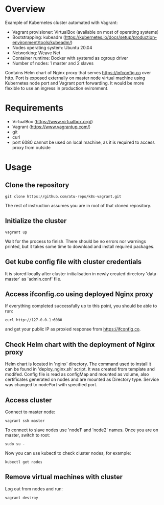 # Overview 

Example of Kubernetes cluster automated with Vagrant:
- Vagrant provisioner: VirtualBox (available on most of operating systems)
- Bootstrapping: kubeadm (https://kubernetes.io/docs/setup/production-environment/tools/kubeadm/)
- Nodes operating system: Ubuntu 20.04
- Networking: Weave Net
- Container runtime: Docker with systemd as cgroup driver
- Number of nodes: 1 master and 2 slaves

Contains Helm chart of Nginx proxy that serves https://infconfig.co over http. Port is exposed externally on master node virtual machine using Kubernetes node port and Vagrant port forwarding. It would be more flexible to use an ingress in production evironment.

# Requirements

- VirtualBox (https://www.virtualbox.org/) 
- Vagrant (https://www.vagrantup.com/)
- git
- curl
- port 6080 cannot be used on local machine, as it is required to access proxy from outside

# Usage

## Clone the repository
```
git clone https://github.com/atu-repo/k8s-vagrant.git
```
The rest of instruction assumes you are in root of that cloned repository.

## Initialize the cluster
```
vagrant up
```
Wait for the process to finish. There should be no errors nor warnings printed, but it takes some time to download and install required packages.

## Get kube config file with cluster credentials
It is stored locally after cluster initialisation in newly created directory 'data-master' as 'admin.conf' file.

## Access ifconfig.co using deployed Nginx proxy
If everything completed successfully up to this point, you should be able to run:
```
curl http://127.0.0.1:6080
```
and get your public IP as proxied response from https://ifconfig.co.

## Check Helm chart with the deployment of Nginx proxy
Helm chart is located in 'nginx' directory. The command used to install it can be found in 'deploy_nginx.sh' script.
It was created from template and modifed. Config file is read as configMap and mounted as volume, also certificates generated on nodes and are mounted as Directory type. Service was changed to nodePort with specified port.

## Access cluster
Connect to master node:
```
vagrant ssh master
```
To connect to slave nodes use 'node1' and 'node2' names.
Once you are on master, switch to root:
```
sudo su -
```
Now you can use kubectl to check cluster nodes, for example:
```
kubectl get nodes
```

## Remove virtual machines with cluster
Log out from nodes and run:
```
vagrant destroy
```
